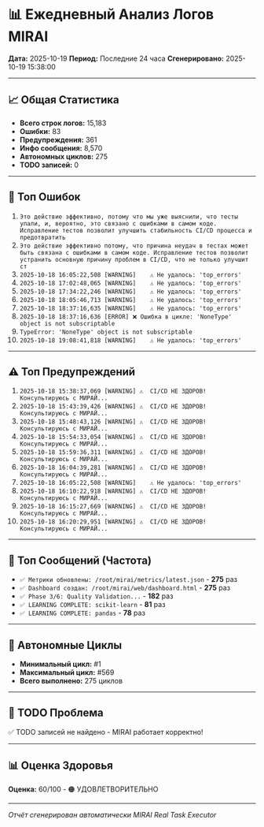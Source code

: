 # 📊 Ежедневный Анализ Логов MIRAI

**Дата:** 2025-10-19
**Период:** Последние 24 часа
**Сгенерировано:** 2025-10-19 15:38:00

---

## 📈 Общая Статистика

- **Всего строк логов:** 15,183
- **Ошибки:** 83
- **Предупреждения:** 361
- **Инфо сообщения:** 8,570
- **Автономных циклов:** 275
- **TODO записей:** 0

---

## 🔴 Топ Ошибок

1. `Это действие эффективно, потому что мы уже выяснили, что тесты упали, и, вероятно, это связано с ошибками в самом коде. Исправление тестов позволит улучшить стабильность CI/CD процесса и предотвратить`
2. `Это действие эффективно потому, что причина неудач в тестах может быть связана с ошибками в самом коде. Исправление тестов позволит устранить основную причину проблем в CI/CD, что не только улучшит ст`
3. `2025-10-18 16:05:22,508 [WARNING]    ⚠️ Не удалось: 'top_errors'`
4. `2025-10-18 17:02:48,065 [WARNING]    ⚠️ Не удалось: 'top_errors'`
5. `2025-10-18 17:34:22,246 [WARNING]    ⚠️ Не удалось: 'top_errors'`
6. `2025-10-18 18:05:46,713 [WARNING]    ⚠️ Не удалось: 'top_errors'`
7. `2025-10-18 18:37:16,635 [WARNING]    ⚠️ Не удалось: 'top_errors'`
8. `2025-10-18 18:37:16,636 [ERROR] ❌ Ошибка в цикле: 'NoneType' object is not subscriptable`
9. `TypeError: 'NoneType' object is not subscriptable`
10. `2025-10-18 19:08:41,818 [WARNING]    ⚠️ Не удалось: 'top_errors'`

---

## ⚠️ Топ Предупреждений

1. `2025-10-18 15:38:37,069 [WARNING] ⚠️  CI/CD НЕ ЗДОРОВ! Консультируюсь с МИРАЙ...`
2. `2025-10-18 15:43:39,426 [WARNING] ⚠️  CI/CD НЕ ЗДОРОВ! Консультируюсь с МИРАЙ...`
3. `2025-10-18 15:48:43,126 [WARNING] ⚠️  CI/CD НЕ ЗДОРОВ! Консультируюсь с МИРАЙ...`
4. `2025-10-18 15:54:33,054 [WARNING] ⚠️  CI/CD НЕ ЗДОРОВ! Консультируюсь с МИРАЙ...`
5. `2025-10-18 15:59:36,311 [WARNING] ⚠️  CI/CD НЕ ЗДОРОВ! Консультируюсь с МИРАЙ...`
6. `2025-10-18 16:04:39,281 [WARNING] ⚠️  CI/CD НЕ ЗДОРОВ! Консультируюсь с МИРАЙ...`
7. `2025-10-18 16:05:22,508 [WARNING]    ⚠️ Не удалось: 'top_errors'`
8. `2025-10-18 16:10:22,918 [WARNING] ⚠️  CI/CD НЕ ЗДОРОВ! Консультируюсь с МИРАЙ...`
9. `2025-10-18 16:15:27,669 [WARNING] ⚠️  CI/CD НЕ ЗДОРОВ! Консультируюсь с МИРАЙ...`
10. `2025-10-18 16:20:29,951 [WARNING] ⚠️  CI/CD НЕ ЗДОРОВ! Консультируюсь с МИРАЙ...`

---

## 💬 Топ Сообщений (Частота)

- `✅ Метрики обновлены: /root/mirai/metrics/latest.json` - **275** раз
- `✅ Dashboard создан: /root/mirai/web/dashboard.html` - **275** раз
- `✅ Phase 3/6: Quality Validation...` - **182** раз
- `✅ LEARNING COMPLETE: scikit-learn` - **81** раз
- `✅ LEARNING COMPLETE: pandas` - **78** раз

---

## 🔄 Автономные Циклы

- **Минимальный цикл:** #1
- **Максимальный цикл:** #569
- **Всего выполнено:** 275 циклов

---

## 🚨 TODO Проблема

✅ TODO записей не найдено - MIRAI работает корректно!

---

## 📊 Оценка Здоровья

**Оценка:** 60/100 - 🟠 УДОВЛЕТВОРИТЕЛЬНО

---

*Отчёт сгенерирован автоматически MIRAI Real Task Executor*
